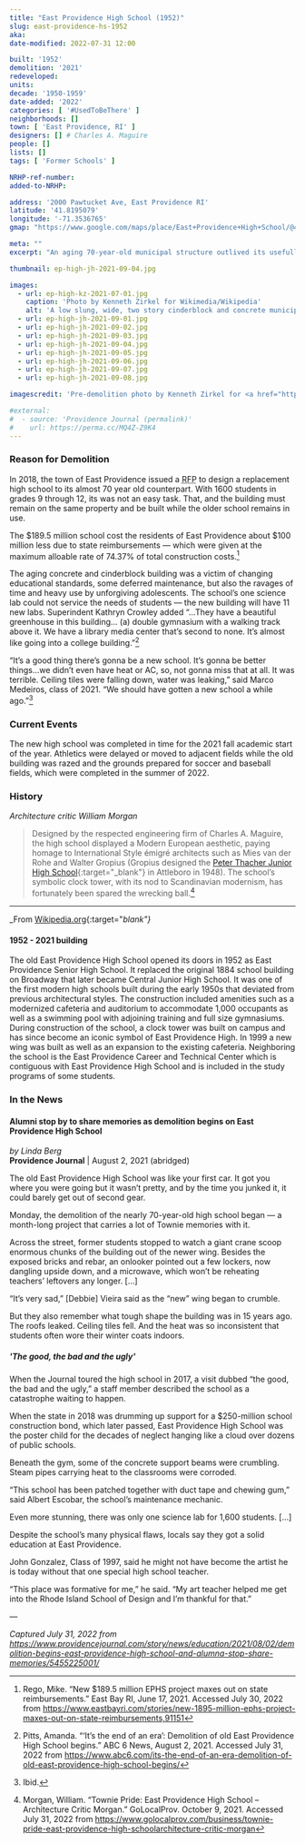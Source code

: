 ```yaml
---
title: "East Providence High School (1952)"
slug: east-providence-hs-1952
aka:
date-modified: 2022-07-31 12:00

built: '1952'
demolition: '2021'
redeveloped:
units:
decade: '1950-1959'
date-added: '2022'
categories: [ '#UsedToBeThere' ]
neighborhoods: []
town: [ 'East Providence, RI' ]
designers: [] # Charles A. Maguire
people: []
lists: []
tags: [ 'Former Schools' ]

NRHP-ref-number:
added-to-NRHP:

address: '2000 Pawtucket Ave, East Providence RI'
latitude: '41.8195079'
longitude: '-71.3536765'
gmap: "https://www.google.com/maps/place/East+Providence+High+School/@41.8195079,-71.3536765,724m/data=!3m1!1e3!4m5!3m4!1s0x89e45af9a9dc8655:0x17a5f9c59560658f!8m2!3d41.8201763!4d-71.3557967"

meta: ""
excerpt: "An aging 70-year-old municipal structure outlived its usefullness and could not keep up with the educational needs of a new generation"

thumbnail: ep-high-jh-2021-09-04.jpg

images:
  - url: ep-high-kz-2021-07-01.jpg
    caption: 'Photo by Kenneth Zirkel for Wikimedia/Wikipedia'
    alt: 'A low slung, wide, two story cinderblock and concrete municipal building consisting of commercial-style plate glass awning style windows topped with a grid of glass block. The building consisted of two main wings meeting at an oblique angle in the center, where the main entrance to the auditorium resided.'
  - url: ep-high-jh-2021-09-01.jpg
  - url: ep-high-jh-2021-09-02.jpg
  - url: ep-high-jh-2021-09-03.jpg
  - url: ep-high-jh-2021-09-04.jpg
  - url: ep-high-jh-2021-09-05.jpg
  - url: ep-high-jh-2021-09-06.jpg
  - url: ep-high-jh-2021-09-07.jpg
  - url: ep-high-jh-2021-09-08.jpg

imagescredit: 'Pre-demolition photo by Kenneth Zirkel for <a href="https://en.wikipedia.org/wiki/East_Providence_High_School#/media/File:East_Providence_High_School_(1952-2021_building)_wide_view.jpg" target="_blank">Wikimedia/Wikipedia</a>'

#external:
#  - source: 'Providence Journal (permalink)'
#    url: https://perma.cc/MQ4Z-Z9K4
---
```


### Reason for Demolition

In 2018, the town of East Providence issued a <abbr title="Request for Proposals">RFP</abbr> to design a replacement high school to its almost 70 year old counterpart. With 1600 students in grades 9 through 12, its was not an easy task. That, and the building must remain on the same property and be built while the older school remains in use. 

The $189.5 million school cost the residents of East Providence about $100 million less due to state reimbursements — which were given at the maximum alloable rate of 74.37% of total construction costs.[^2]

[^2]: Rego, Mike. “New $189.5 million EPHS project maxes out on state reimbursements.” East Bay RI, June 17, 2021. Accessed July 30, 2022 from https://www.eastbayri.com/stories/new-1895-million-ephs-project-maxes-out-on-state-reimbursements,91151

The aging concrete and cinderblock building was a victim of changing educational standards, some deferred maintenance, but also the ravages of time and heavy use by unforgiving adolescents. The school’s one science lab could not service the needs of students — the new building will have 11 new labs. Superindent Kathryn Crowley added “…They have a beautiful greenhouse in this building… (a) double gymnasium with a walking track above it. We have a library media center that’s second to none. It’s almost like going into a college building.”[^3]

[^3]: Pitts, Amanda. “‘It’s the end of an era’: Demolition of old East Providence High School begins.” ABC 6 News, August 2, 2021. Accessed July 31, 2022 from https://www.abc6.com/its-the-end-of-an-era-demolition-of-old-east-providence-high-school-begins/

“It’s a good thing there’s gonna be a new school. It’s gonna be better things…we didn’t even have heat or AC, so, not gonna miss that at all. It was terrible. Ceiling tiles were falling down, water was leaking,” said Marco Medeiros, class of 2021. “We should have gotten a new school a while ago.”[^4]

[^4]: Ibid.


### Current Events

The new high school was completed in time for the 2021 fall academic start of the year. Athletics were delayed or moved to adjacent fields while the old building was razed and the grounds prepared for soccer and baseball fields, which were completed in the summer of 2022. 


### History

_Architecture critic William Morgan_

> Designed by the respected engineering firm of Charles A. Maguire, the high school displayed a Modern European aesthetic, paying homage to International Style émigré architects such as Mies van der Rohe and Walter Gropius (Gropius designed the [Peter Thacher Junior High School](//www.degruyter.com/document/doi/10.1515/9783035617436-060/html?lang=en){:target="_blank"} in Attleboro in 1948). The school’s symbolic clock tower, with its nod to Scandinavian modernism, has fortunately been spared the wrecking ball.[^1]

[^1]: Morgan, William. “Townie Pride: East Providence High School – Architecture Critic Morgan.” GoLocalProv. October 9, 2021. Accessed July 31, 2022 from https://www.golocalprov.com/business/townie-pride-east-providence-high-schoolarchitecture-critic-morgan

***

_From [Wikipedia.org](https://en.wikipedia.org/wiki/East_Providence_High_School#History){:target="_blank"}_

#### 1952 - 2021 building

The old East Providence High School opened its doors in 1952 as East Providence Senior High School. It replaced the original 1884 school building on Broadway that later became Central Junior High School. It was one of the first modern high schools built during the early 1950s that deviated from previous architectural styles. The construction included amenities such as a modernized cafeteria and auditorium to accommodate 1,000 occupants as well as a swimming pool with adjoining training and full size gymnasiums. During construction of the school, a clock tower was built on campus and has since become an iconic symbol of East Providence High. In 1999 a new wing was built as well as an expansion to the existing cafeteria. Neighboring the school is the East Providence Career and Technical Center which is contiguous with East Providence High School and is included in the study programs of some students. 


### In the News

#### Alumni stop by to share memories as demolition begins on East Providence High School

_by Linda Berg_  
**Providence Journal** | August 2, 2021 (abridged)

The old East Providence High School was like your first car. It got you where you were going but it wasn’t pretty, and by the time you junked it, it could barely get out of second gear.  

Monday, the demolition of the nearly 70-year-old high school began — a month-long project that carries a lot of Townie memories with it. 

Across the street, former students stopped to watch a giant crane scoop enormous chunks of the building out of the newer wing. Besides the exposed bricks and rebar, an onlooker pointed out a few lockers, now dangling upside down, and a microwave, which won’t be reheating teachers’ leftovers any longer. […]

“It’s very sad,” [Debbie] Vieira said as the “new” wing began to crumble. 

But they also remember what tough shape the building was in 15 years ago. The roofs leaked. Ceiling tiles fell. And the heat was so inconsistent that students often wore their winter coats indoors. 

##### 'The good, the bad and the ugly'

When the Journal toured the high school in 2017, a visit dubbed “the good, the bad and the ugly,” a staff member described the school as a catastrophe waiting to happen. 

When the state in 2018 was drumming up support for a $250-million school construction bond, which later passed, East Providence High School was the poster child for the decades of neglect hanging like a cloud over dozens of public schools.     

Beneath the gym, some of the concrete support beams were crumbling. Steam pipes carrying heat to the classrooms were corroded.   

“This school has been patched together with duct tape and chewing gum,” said Albert Escobar, the school’s maintenance mechanic. 

Even more stunning, there was only one science lab for 1,600 students. […]

Despite the school’s many physical flaws, locals say they got a solid education at East Providence. 

John Gonzalez, Class of 1997, said he might not have become the artist he is today without that one special high school teacher. 

“This place was formative for me,” he said. “My art teacher helped me get into the Rhode Island School of Design and I’m thankful for that.” 

—

_Captured July 31, 2022 from https://www.providencejournal.com/story/news/education/2021/08/02/demolition-begins-east-providence-high-school-and-alumna-stop-share-memories/5455225001/_
